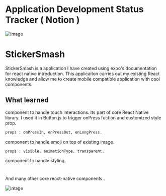 # Application Development Status Tracker ( Notion )

![image](https://github.com/user-attachments/assets/5870f6fb-7afa-4740-a6fd-e1395d3e252f)



# StickerSmash

StickerSmash is a application I have created using expo's documentation for react native introduction. This applicaiton carries out my existing React knowledge and allow me to create mobile compatible application with cool components.

## What learned

<Pressable> component to handle touch interactions. Its part of core React Native library. I used it in Button.js to trigger onPress fuction and customized style prop.

```bash
props : onPressIn, onPressOut, onLongPress.
```

<Modal> component to handle emoji on top of existing image.

```bash
props : visible, animationType, transparent.
```

<View> component to handle styling.

#

And many other core react-native components..

![image](https://github.com/user-attachments/assets/4c59d2b4-2da2-482e-b41e-4ea4df852ba5)

